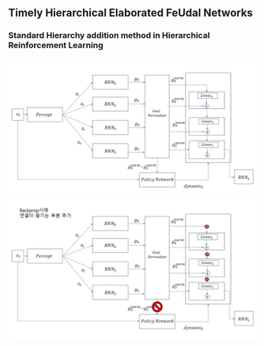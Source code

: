 ## Timely Hierarchical Elaborated FeUdal Networks
### Standard Hierarchy addition method in Hierarchical Reinforcement Learning


![figure](img/슬라이드1.JPG)
![figure](img/슬라이드2.JPG)
